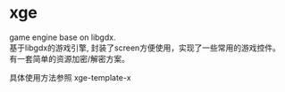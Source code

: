 xge
===

game engine base on libgdx.<br/>
基于libgdx的游戏引擎, 封装了screen方便使用，实现了一些常用的游戏控件。<br/>
有一套简单的资源加密/解密方案。<br/>

具体使用方法参照 xge-template-x
